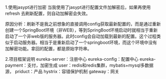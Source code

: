 1.使用jasypt进行加密
当我使用了jasypt进行配置文件加解密后，如果再使用refresh 去刷新配置，则自动加解密会失效。

原因分析：刷新不是我之前想象的直接调用config获取最新配置的，而是通过重新创建一个SpringBoot环境（非WEB），等到SpringBoot环境启动时就相当于重新启动了一个非web版的服务器。此时config会自动加载到最新的配置。这个过程类似于启动服务器。相当于是重新启动了一个springboot环境，而这个环境中没有加解密功能。拿回的配置，都是原始字符串。

2.项目框架说明
eureka-server：注册中心
eureka-config：配置中心
eureka-payment：支付，加密生成
user：redis和redis集群，mybatis+mysql多数据源，
priduct：产品
hystrix：容错保护机制
gateway：网关
